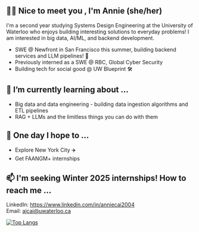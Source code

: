 ## 👋🏻 Nice to meet you , I'm Annie (she/her)

I'm a second year studying Systems Design Engineering at the University of Waterloo who enjoys building interesting solutions to everyday problems! I am interested in big data, AI/ML, and backend development.

- SWE @ Newfront in San Francisco this summer, building backend services and LLM pipelines! 🤖
- Previously interned as a SWE @ RBC, Global Cyber Security
- Building tech for social good @ UW Blueprint 🛠️

## 🌱 I’m currently learning about ...
- Big data and data engineering - building data ingestion algorithms and ETL pipelines
- RAG + LLMs and the limitless things you can do with them

## 💭 One day I hope to ...
- Explore New York City ✈️
- Get FAANGM+ internships

## 📫 I'm seeking Winter 2025 internships! How to reach me ... 
LinkedIn: https://www.linkedin.com/in/anniecai2004                                                                                                                         
Email: ajcai@uwaterloo.ca
                                                                                                                                                                         
[![Top Langs](https://github-readme-stats.vercel.app/api/top-langs/?username=aanxniee&layout=compact&theme=swift&show_icons=true)](https://github.com/aanxniee/github-readme-stats)


